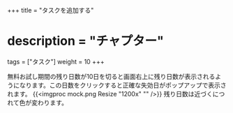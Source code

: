 +++
title = "タスクを追加する"
# description = "チャプター"
tags = ["タスク"]
weight = 10
+++


無料お試し期間の残り日数が10日を切ると画面右上に残り日数が表示されるようになります。この日数をクリックすると正確な失効日がポップアップで表示されます。
{{<imgproc mock.png Resize "1200x" "" />}}
残り日数は近づくにつれて色が変わります。
